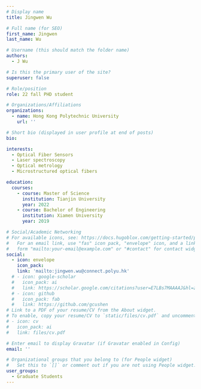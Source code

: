 ```yaml
---
# Display name
title: Jingwen Wu

# Full name (for SEO)
first_name: Jingwen
last_name: Wu

# Username (this should match the folder name)
authors:
  - J Wu

# Is this the primary user of the site?
superuser: false

# Role/position
role: 22 fall PHD student

# Organizations/Affiliations
organizations:
  - name: Hong Kong Polytechnic University
    url: ''

# Short bio (displayed in user profile at end of posts)
bio: 

interests:
  - Optical Fiber Sensors
  - Laser spectroscopy
  - Optical metrology
  - Microstructured optical fibers

education:
  courses:
    - course: Master of Science
      institution: Tianjin University
      year: 2022
    - course: Bachelor of Engineering
      institution: Xiamen University
      year: 2019

# Social/Academic Networking
# For available icons, see: https://docs.hugoblox.com/getting-started/page-builder/#icons
#   For an email link, use "fas" icon pack, "envelope" icon, and a link in the
#   form "mailto:your-email@example.com" or "#contact" for contact widget.
social:
  - icon: envelope
    icon_pack: 
    link: 'mailto:jingwen.wu@connect.polyu.hk'
  # - icon: google-scholar
  #   icon_pack: ai
  #   link: https://scholar.google.com/citations?user=E7LBs7MAAAAJ&hl=zh-CN&oi=sra
  # - icon: github
  #   icon_pack: fab
  #   link: https://github.com/gcushen
# Link to a PDF of your resume/CV from the About widget.
# To enable, copy your resume/CV to `static/files/cv.pdf` and uncomment the lines below.
# - icon: cv
#   icon_pack: ai
#   link: files/cv.pdf

# Enter email to display Gravatar (if Gravatar enabled in Config)
email: ''

# Organizational groups that you belong to (for People widget)
#   Set this to `[]` or comment out if you are not using People widget.
user_groups:
  - Graduate Students
---
```

